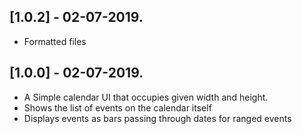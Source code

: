 ## [1.0.2] - 02-07-2019.

* Formatted files 


## [1.0.0] - 02-07-2019.

* A Simple calendar UI that occupies given width and height.
* Shows the list of events on the calendar itself
* Displays events as bars passing through dates for ranged events
